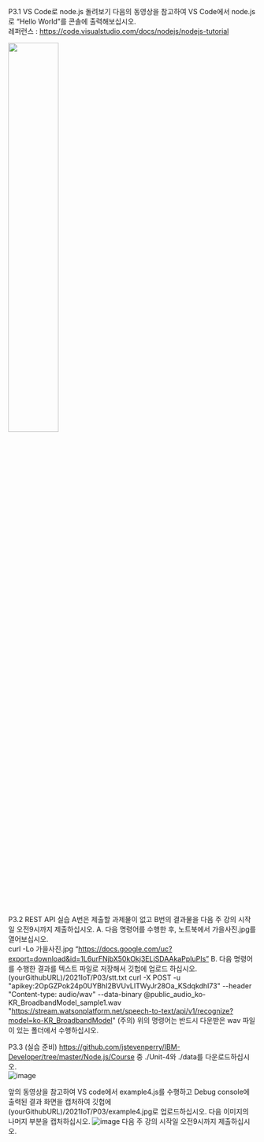 P3.1 VS Code로 node.js 돌려보기
다음의 동영상을 참고하여 VS Code에서 node.js로 “Hello World”를 콘솔에 출력해보십시오.  
레퍼런스 : https://code.visualstudio.com/docs/nodejs/nodejs-tutorial

<img src="https://user-images.githubusercontent.com/39229461/136688171-30a3af96-efa6-43c3-8474-8ff83731934b.png"  width="45%" height="45%">

P3.2 REST API 실습
A번은 제출할 과제물이 없고 B번의 결과물을 다음 주 강의 시작일 오전9시까지  제출하십시오.
A. 다음 명령어를 수행한 후, 노트북에서 가을사진.jpg를 열어보십시오.<br>
curl -Lo 가을사진.jpg  “https://docs.google.com/uc?export=download&id=1L6urFNjbX50kOkj3ELjSDAAkaPpIuPIs”
B. 다음 명령어를 수행한 결과를 텍스트 파일로 저장해서 깃헙에 업로드 하십시오.
(yourGithubURL)/2021IoT/P03/stt.txt 
curl -X POST -u "apikey:2OpGZPok24p0UYBhI2BVUvLITWyJr28Oa_KSdqkdhI73" --header "Content-type: audio/wav"  --data-binary @public_audio_ko-KR_BroadbandModel_sample1.wav "https://stream.watsonplatform.net/speech-to-text/api/v1/recognize?model=ko-KR_BroadbandModel"
(주의) 위의 명령어는 반드시 다운받은 wav 파일이 있는 폴더에서 수행하십시오.

P3.3
(실습 준비) https://github.com/jstevenperry/IBM-Developer/tree/master/Node.js/Course 중 ./Unit-4와 ./data를 다운로드하십시오. <br>
![image](https://user-images.githubusercontent.com/39229461/136689657-eec2305d-4825-43bd-af9e-4afd444e7a13.png)

앞의 동영상을 참고하여 VS code에서 example4.js를 수행하고 Debug console에 출력된 결과 화면을 캡처하여 깃헙에 (yourGithubURL)/2021IoT/P03/example4.jpg로 업로드하십시오. 
다음 이미지의 나머지 부분을 캡처하십시오.
![image](https://user-images.githubusercontent.com/39229461/136689597-08d85e4d-2a33-42ef-aec1-4ba540af4e9e.png)
다음 주 강의 시작일 오전9시까지  제출하십시오.
